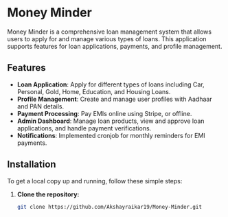 # Money Minder

Money Minder is a comprehensive loan management system that allows users to apply for and manage various types of loans. This application supports features for loan applications, payments, and profile management.

## Features

- **Loan Application**: Apply for different types of loans including Car, Personal, Gold, Home, Education, and Housing Loans.
- **Profile Management**: Create and manage user profiles with Aadhaar and PAN details.
- **Payment Processing**: Pay EMIs online using Stripe, or offline.
- **Admin Dashboard**: Manage loan products, view and approve loan applications, and handle payment verifications.
- **Notifications**: Implemented cronjob for monthly reminders for EMI payments.

## Installation

To get a local copy up and running, follow these simple steps:

1. **Clone the repository:**

   ```bash
   git clone https://github.com/Akshayraikar19/Money-Minder.git
